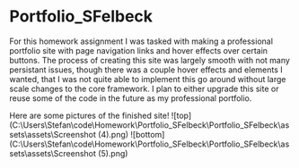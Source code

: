 # Portfolio_SFelbeck

For this homework assignment I was tasked with making a professional portfolio site with page navigation links and hover effects over certain buttons.
The process of creating this site was largely smooth with not many persistant issues, though there was a couple hover effects and elements I wanted, that I was not quite able to implement this go around without large scale changes to the core framework.
I plan to either upgrade this site or reuse some of the code in the future as my professional portfolio.

Here are some pictures of the finished site!
![top](C:\Users\Stefan\code\Homework\Portfolio_SFelbeck\Portfolio_SFelbeck\assets\assets\Screenshot (4).png)
![bottom](C:\Users\Stefan\code\Homework\Portfolio_SFelbeck\Portfolio_SFelbeck\assets\assets\Screenshot (5).png)